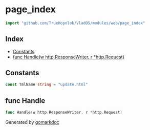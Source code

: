 <!-- Code generated by gomarkdoc. DO NOT EDIT -->

# page\_index

```go
import "github.com/TrueHopolok/VladOS/modules/web/page_index"
```

## Index

- [Constants](<#constants>)
- [func Handle\(w http.ResponseWriter, r \*http.Request\)](<#Handle>)


## Constants

<a name="TmlName"></a>

```go
const TmlName string = "update.html"
```

<a name="Handle"></a>
## func Handle

```go
func Handle(w http.ResponseWriter, r *http.Request)
```



Generated by [gomarkdoc](<https://github.com/princjef/gomarkdoc>)
